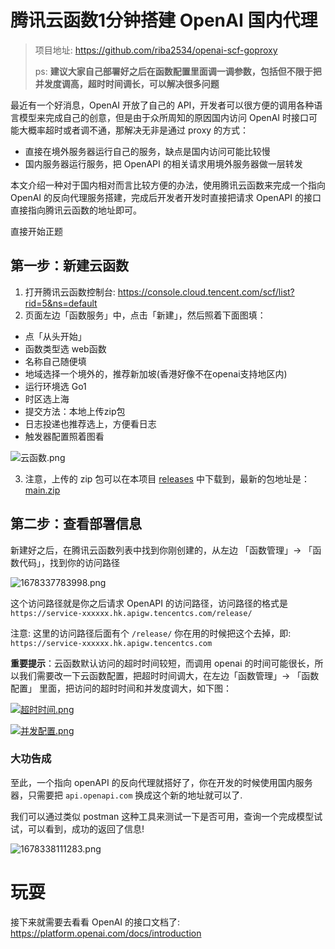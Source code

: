 # 腾讯云函数1分钟搭建 OpenAI 国内代理

> 项目地址: https://github.com/riba2534/openai-scf-goproxy
> 
> ps: **建议大家自己部署好之后在函数配置里面调一调参数，包括但不限于把并发度调高，超时时间调长，可以解决很多问题**

最近有一个好消息，OpenAI 开放了自己的 API，开发者可以很方便的调用各种语言模型来完成自己的创意，但是由于众所周知的原因国内访问 OpenAI 时接口可能大概率超时或者调不通，那解决无非是通过 proxy 的方式：

- 直接在境外服务器运行自己的服务，缺点是国内访问可能比较慢
- 国内服务器运行服务，把 OpenAPI 的相关请求用境外服务器做一层转发

本文介绍一种对于国内相对而言比较方便的办法，使用腾讯云函数来完成一个指向 OpenAI 的反向代理服务搭建，完成后开发者开发时直接把请求 OpenAPI 的接口直接指向腾讯云函数的地址即可。

直接开始正题


## 第一步：新建云函数

1. 打开腾讯云函数控制台: https://console.cloud.tencent.com/scf/list?rid=5&ns=default
2. 页面左边「函数服务」中，点击「新建」，然后照着下面图填：

- 点「从头开始」
- 函数类型选 web函数
- 名称自己随便填
- 地域选择一个境外的，推荐新加坡(香港好像不在openai支持地区内)
- 运行环境选 Go1
- 时区选上海
- 提交方法：本地上传zip包
- 日志投递也推荐选上，方便看日志
- 触发器配置照着图看

![云函数.png](https://image-1252109614.cos.ap-beijing.myqcloud.com/2023/03/09/64096590d8255.png)

3. 注意，上传的 zip 包可以在本项目 [releases](https://github.com/riba2534/openai-scf-goproxy/releases) 中下载到，最新的包地址是： [main.zip](https://github.com/riba2534/openai-scf-goproxy/releases/download/V2.0/main.zip)


## 第二步：查看部署信息

新建好之后，在腾讯云函数列表中找到你刚创建的，从左边 「函数管理」-> 「函数代码」，找到你的访问路径

![1678337783998.png](https://image-1252109614.cos.ap-beijing.myqcloud.com/2023/03/09/640966f88f891.png)


这个访问路径就是你之后请求 OpenAPI 的访问路径，访问路径的格式是 `https://service-xxxxxx.hk.apigw.tencentcs.com/release/`

注意: 这里的访问路径后面有个 `/release/` 你在用的时候把这个去掉，即: `https://service-xxxxxx.hk.apigw.tencentcs.com`



**重要提示**：云函数默认访问的超时时间较短，而调用 openai 的时间可能很长，所以我们需要改一下云函数配置，把超时时间调大，在左边「函数管理」-> 「函数配置」 里面，把访问的超时时间和并发度调大，如下图：

[![超时时间.png](https://image-1252109614.cos.ap-beijing.myqcloud.com/2023/03/13/640ece0cc7848.png)](https://image-1252109614.cos.ap-beijing.myqcloud.com/2023/03/13/640ece0cc7848.png)

[![并发配置.png](https://image-1252109614.cos.ap-beijing.myqcloud.com/2023/03/13/640ece0c4dd58.png)](https://image-1252109614.cos.ap-beijing.myqcloud.com/2023/03/13/640ece0c4dd58.png)

### 大功告成

至此，一个指向 openAPI 的反向代理就搭好了，你在开发的时候使用国内服务器，只需要把 `api.openapi.com` 换成这个新的地址就可以了.

我们可以通过类似 postman 这种工具来测试一下是否可用，查询一个完成模型试试，可以看到，成功的返回了信息!

![1678338111283.png](https://image-1252109614.cos.ap-beijing.myqcloud.com/2023/03/09/6409683fa484c.png)


# 玩耍

接下来就需要去看看 OpenAI 的接口文档了: https://platform.openai.com/docs/introduction
